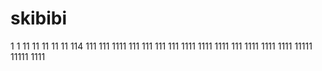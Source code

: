 # skibibi
1
1
11
11
11
11
11
114
111
111
1111
111
111
111
111
1111
1111
1111
111
1111
1111
1111
11111
11111
1111
